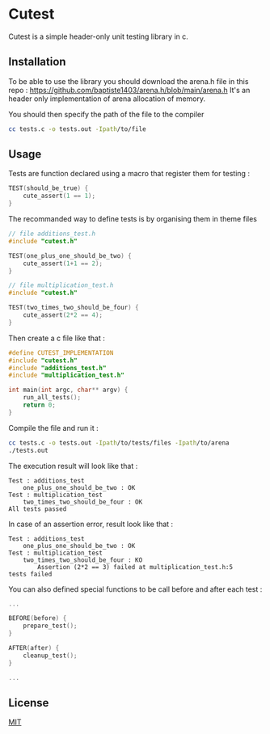 # Cutest
Cutest is a simple header-only unit testing library in c.

## Installation
To be able to use the library you should download the arena.h file in this repo : https://github.com/baptiste1403/arena.h/blob/main/arena.h
It's an header only implementation of arena allocation of memory.

You should then specify the path of the file to the compiler
```bash
cc tests.c -o tests.out -Ipath/to/file
```

## Usage

Tests are function declared using a macro that register them for testing :

```c
TEST(should_be_true) {
    cute_assert(1 == 1);
}
```

The recommanded way to define tests is by organising them in theme files

```c
// file additions_test.h
#include "cutest.h"

TEST(one_plus_one_should_be_two) {
    cute_assert(1+1 == 2);
}

// file multiplication_test.h
#include "cutest.h"

TEST(two_times_two_should_be_four) {
    cute_assert(2*2 == 4);
}
```

Then create a c file like that :

```c
#define CUTEST_IMPLEMENTATION
#include "cutest.h"
#include "additions_test.h"
#include "multiplication_test.h"

int main(int argc, char** argv) {
    run_all_tests();
    return 0;
}
```

Compile the file and run it :
```bash
cc tests.c -o tests.out -Ipath/to/tests/files -Ipath/to/arena
./tests.out 
```

The execution result will look like that :

```
Test : additions_test
    one_plus_one_should_be_two : OK
Test : multiplication_test
    two_times_two_should_be_four : OK
All tests passed
```

In case of an assertion error, result look like that :

```
Test : additions_test
    one_plus_one_should_be_two : OK
Test : multiplication_test
    two_times_two_should_be_four : KO
        Assertion (2*2 == 3) failed at multiplication_test.h:5
tests failed
```

You can also defined special functions to be call before and after each test :

```c
...

BEFORE(before) {
    prepare_test();
}

AFTER(after) {
    cleanup_test();
}

...
```

## License

[MIT](LICENSE)